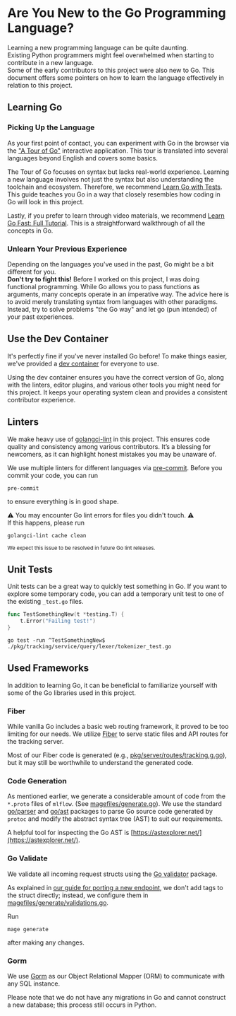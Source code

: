 # Are You New to the Go Programming Language?

Learning a new programming language can be quite daunting.  
Existing Python programmers might feel overwhelmed when starting to contribute in a new language.  
Some of the early contributors to this project were also new to Go. This document offers some pointers on how to learn the language effectively in relation to this project.

## Learning Go

### Picking Up the Language

As your first point of contact, you can experiment with Go in the browser via the ["A Tour of Go"](https://go.dev/tour/welcome/1) interactive application. This tour is translated into several languages beyond English and covers some basics.

The Tour of Go focuses on syntax but lacks real-world experience. Learning a new language involves not just the syntax but also understanding the toolchain and ecosystem. Therefore, we recommend [Learn Go with Tests](https://quii.gitbook.io/learn-go-with-tests). This guide teaches you Go in a way that closely resembles how coding in Go will look in this project.

Lastly, if you prefer to learn through video materials, we recommend [Learn Go Fast: Full Tutorial](https://www.youtube.com/watch?v=8uiZC0l4Ajw&t=185s). This is a straightforward walkthrough of all the concepts in Go.

### Unlearn Your Previous Experience

Depending on the languages you've used in the past, Go might be a bit different for you.  
**Don't try to fight this!** Before I worked on this project, I was doing functional programming. While Go allows you to pass functions as arguments, many concepts operate in an imperative way. The advice here is to avoid merely translating syntax from languages with other paradigms. Instead, try to solve problems "the Go way" and let go (pun intended) of your past experiences.

## Use the Dev Container

It's perfectly fine if you've never installed Go before! To make things easier, we've provided a [dev container](https://containers.dev/) for everyone to use.

Using the dev container ensures you have the correct version of Go, along with the linters, editor plugins, and various other tools you might need for this project. It keeps your operating system clean and provides a consistent contributor experience.

## Linters

We make heavy use of [golangci-lint](https://golangci-lint.run/) in this project. This ensures code quality and consistency among various contributors. It’s a blessing for newcomers, as it can highlight honest mistakes you may be unaware of.

We use multiple linters for different languages via [pre-commit](https://pre-commit.com/). Before you commit your code, you can run 

```shell
pre-commit
```

to ensure everything is in good shape.

⚠️ You may encounter Go lint errors for files you didn't touch. ⚠️  
If this happens, please run 

```shell
golangci-lint cache clean
```

<small>We expect this issue to be resolved in future Go lint releases.</small>

## Unit Tests

Unit tests can be a great way to quickly test something in Go. If you want to explore some temporary code, you can add a temporary unit test to one of the existing `_test.go` files.

```go
func TestSomethingNew(t *testing.T) {
	t.Error("Failing test!")
}
```

```shell
go test -run ^TestSomethingNew$ ./pkg/tracking/service/query/lexer/tokenizer_test.go
```

## Used Frameworks

In addition to learning Go, it can be beneficial to familiarize yourself with some of the Go libraries used in this project.

### Fiber

While vanilla Go includes a basic web routing framework, it proved to be too limiting for our needs. We utilize [Fiber](https://gofiber.io/) to serve static files and API routes for the tracking server.

Most of our Fiber code is generated (e.g., [pkg/server/routes/tracking.g.go](../pkg/server/routes/tracking.g.go)), but it may still be worthwhile to understand the generated code.

### Code Generation

As mentioned earlier, we generate a considerable amount of code from the `*.proto` files of `mlflow`. (See [magefiles/generate.go](../magefiles/generate.go)). We use the standard [go/parser](https://pkg.go.dev/go/parser) and [go/ast](https://pkg.go.dev/go/ast) packages to parse Go source code generated by `protoc` and modify the abstract syntax tree (AST) to suit our requirements.

A helpful tool for inspecting the Go AST is [https://astexplorer.net/](https://astexplorer.net/).

### Go Validate

We validate all incoming request structs using the [Go validator](https://github.com/go-playground/validator) package.

As explained in [our guide for porting a new endpoint](./porting-a-new-endpoint.md#validate-input), we don't add tags to the struct directly; instead, we configure them in [magefiles/generate/validations.go](../magefiles/generate/validations.go).

Run

```shell
mage generate
```

after making any changes.

### Gorm

We use [Gorm](https://gorm.io/index.html) as our Object Relational Mapper (ORM) to communicate with any SQL instance.

Please note that we do not have any migrations in Go and cannot construct a new database; this process still occurs in Python.